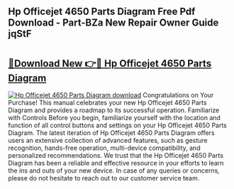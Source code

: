 ## Hp Officejet 4650 Parts Diagram Free Pdf Download - Part-BZa New Repair Owner Guide jqStF

# <h2><a href="http://dfoj8tf.blite.top/?on=Hp+Officejet+4650+Parts+Diagram">🔗Download New 👉🔴 Hp Officejet 4650 Parts Diagram</a></h2>

[![Hp Officejet 4650 Parts Diagram download](https://i.imgur.com/lujVjoI.png)](http://dfoj8tf.blite.top/?on=Hp+Officejet+4650+Parts+Diagram)
Congratulations on Your Purchase! This manual celebrates your new Hp Officejet 4650 Parts Diagram and provides a roadmap to its successful operation. Familiarize with Controls Before you begin, familiarize yourself with the location and function of all control buttons and settings on your Hp Officejet 4650 Parts Diagram. The latest iteration of Hp Officejet 4650 Parts Diagram offers users an extensive collection of advanced features, such as gesture recognition, hands-free operation, multi-device compatibility, and personalized recommendations. We trust that the Hp Officejet 4650 Parts Diagram has been a reliable and effective resource in your efforts to learn the ins and outs of your new device. In case of any queries or concerns, please do not hesitate to reach out to our customer service team.
